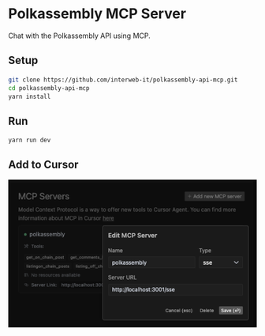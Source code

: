 
# Polkassembly MCP Server

Chat with the Polkassembly API using MCP.

## Setup

```bash
git clone https://github.com/interweb-it/polkassembly-api-mcp.git
cd polkassembly-api-mcp
yarn install
```

## Run

```bash
yarn run dev
```

## Add to Cursor

![image](./static/cursor-add-mcp.png)

